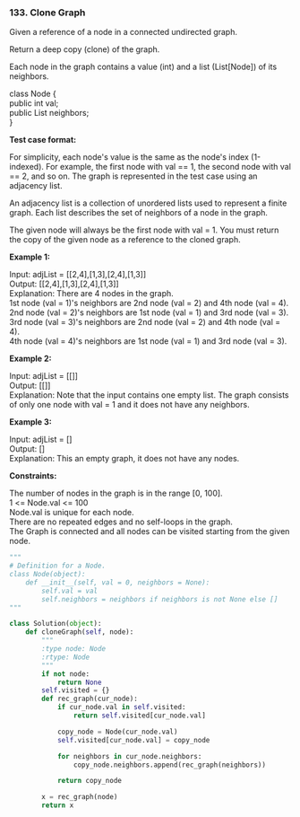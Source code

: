 ### 133. Clone Graph

Given a reference of a node in a connected undirected graph.

Return a deep copy (clone) of the graph.

Each node in the graph contains a value (int) and a list (List[Node]) of its neighbors.

class Node {  
    public int val;  
    public List<Node> neighbors;  
}
 

**Test case format:**

For simplicity, each node's value is the same as the node's index (1-indexed). For example, the first node with val == 1, the second node with val == 2, and so on. The graph is represented in the test case using an adjacency list.

An adjacency list is a collection of unordered lists used to represent a finite graph. Each list describes the set of neighbors of a node in the graph.

The given node will always be the first node with val = 1. You must return the copy of the given node as a reference to the cloned graph.

**Example 1:**

Input: adjList = [[2,4],[1,3],[2,4],[1,3]]  
Output: [[2,4],[1,3],[2,4],[1,3]]  
Explanation: There are 4 nodes in the graph.  
1st node (val = 1)'s neighbors are 2nd node (val = 2) and 4th node (val = 4).  
2nd node (val = 2)'s neighbors are 1st node (val = 1) and 3rd node (val = 3).  
3rd node (val = 3)'s neighbors are 2nd node (val = 2) and 4th node (val = 4).  
4th node (val = 4)'s neighbors are 1st node (val = 1) and 3rd node (val = 3).

**Example 2:**

Input: adjList = [[]]  
Output: [[]]  
Explanation: Note that the input contains one empty list. The graph consists of only one node with val = 1 and it does not have any neighbors.

**Example 3:**

Input: adjList = []  
Output: []  
Explanation: This an empty graph, it does not have any nodes.

**Constraints:**

The number of nodes in the graph is in the range [0, 100].  
1 <= Node.val <= 100  
Node.val is unique for each node.  
There are no repeated edges and no self-loops in the graph.  
The Graph is connected and all nodes can be visited starting from the given node.

```python
"""
# Definition for a Node.
class Node(object):
    def __init__(self, val = 0, neighbors = None):
        self.val = val
        self.neighbors = neighbors if neighbors is not None else []
"""

class Solution(object):
    def cloneGraph(self, node):
        """
        :type node: Node
        :rtype: Node
        """
        if not node:
            return None
        self.visited = {}
        def rec_graph(cur_node):
            if cur_node.val in self.visited:
                return self.visited[cur_node.val]

            copy_node = Node(cur_node.val)
            self.visited[cur_node.val] = copy_node

            for neighbors in cur_node.neighbors:
                copy_node.neighbors.append(rec_graph(neighbors))

            return copy_node

        x = rec_graph(node)
        return x
```